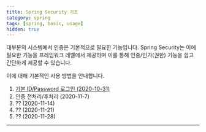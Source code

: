 ```yaml
---
title: Spring Security 기초
category: spring
tags: [spring, basic, usage]
hidden: true
---
```


대부분의 시스템에서 인증은 기본적으로 필요한 기능입니다.
Spring Security는 이에 필요한 기능을 프레임워크 레벨에서 제공하며 이를 통해 인증/인가(권한) 기능을 쉽고 간단하게 제공할 수 있습니다.

이에 대해 기본적인 사용 방법을 안내합니다.

1. [기본 ID/Password 로그인 (2020-10-31)](/id-password-login)
2. 인증 전처리/후처리 (2020-11-7)
3. ?? (2020-11-14)
4. ?? (2020-11-21)
5. ?? (2020-11-28)

---